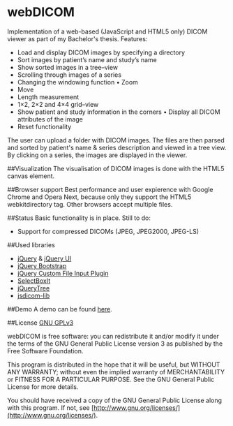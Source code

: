 # webDICOM

Implementation of a web-based (JavaScript and HTML5 only) DICOM viewer as part of my Bachelor's thesis. 
Features:
- Load and display DICOM images by specifying a directory 
- Sort images by patient’s name and study’s name
- Show sorted images in a tree–view
- Scrolling through images of a series
- Changing the windowing function • Zoom
- Move
- Length measurement
- 1×2, 2×2 and 4×4 grid–view
- Show patient and study information in the corners • Display all DICOM attributes of the image
- Reset functionality

The user can upload a folder with DICOM images. The files are then parsed and sorted by patient's name & 
series description and viewed in a tree view. By clicking on a series, the images are displayed in the viewer.

##Visualization
The visualisation of DICOM images is done with the HTML5 canvas element. 

##Browser support
Best performance and user expierence with Google Chrome and Opera Next, because only they support the HTML5 webkitdirectory tag. 
Other browsers accept multiple files.

##Status
Basic functionality is in place. Still to do:
- Support for compressed DICOMs (JPEG, JPEG2000, JPEG-LS)

##Used libraries
- [jQuery](http://jquery.com/) & [jQuery UI](http://jqueryui.com/)
- [jQuery Bootstrap](http://addyosmani.github.io/jquery-ui-bootstrap/)
- [jQuery Custom File Input Plugin](https://github.com/filamentgroup/jQuery-Custom-File-Input)
- [SelectBoxIt](http://gregfranko.com/jquery.selectBoxIt.js/)
- [jQueryTree](https://code.google.com/p/dwpe/source/browse/trunk/tree/js/jQuery.tree.js?r=36)
- [jsdicom-lib](https://github.com/Infogosoft/jsdicom-lib)

##Demo
A demo can be found [here](http://mi-kas.github.com/webDICOM/).

##License
[GNU GPLv3](http://www.gnu.org/licenses/gpl-3.0)

webDICOM is free software: you can redistribute it and/or modify
it under the terms of the GNU General Public License version 3 as published by
the Free Software Foundation.

This program is distributed in the hope that it will be useful,
but WITHOUT ANY WARRANTY; without even the implied warranty of
MERCHANTABILITY or FITNESS FOR A PARTICULAR PURPOSE.  See the
GNU General Public License for more details.

You should have received a copy of the GNU General Public License
along with this program.  If not, see [http://www.gnu.org/licenses/](http://www.gnu.org/licenses/).
